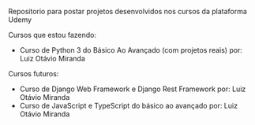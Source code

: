 Repositorio para postar projetos desenvolvidos nos cursos da plataforma Udemy

Cursos que estou fazendo:
- Curso de Python 3 do Básico Ao Avançado (com projetos reais) por: Luiz Otávio Miranda

Cursos futuros:
- Curso de Django Web Framework e Django Rest Framework por: Luiz Otávio Miranda
- Curso de JavaScript e TypeScript do básico ao avançado por: Luiz Otávio Miranda


